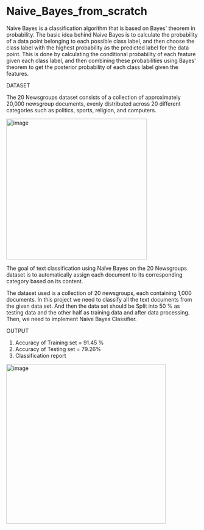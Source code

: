 # Naive_Bayes_from_scratch

Naive Bayes is a classification algorithm that is based on Bayes' theorem in probability. The basic idea behind Naive Bayes is to calculate the probability of a data point belonging to each possible class label, and then choose the class label with the highest probability as the predicted label for the data point. This is done by calculating the conditional probability of each feature given each class label, and then combining these probabilities using Bayes' theorem to get the posterior probability of each class label given the features.

DATASET

The 20 Newsgroups dataset consists of a collection of approximately 20,000 newsgroup documents, evenly distributed across 20 different categories such as politics, sports, religion, and computers.

<img width="369" alt="image" src="https://github.com/shreya-malraju/Naive_Bayes_from_scratch_Text_Classification/assets/132793649/487312ae-b3ee-4156-84af-e910228ffa1c">

The goal of text classification using Naïve Bayes on the 20 Newsgroups dataset is to automatically assign each document to its corresponding category based on its content.

The dataset used is a collection of 20 newsgroups, each containing 1,000 documents. In this project we need to classify all the text documents from the given data set. And then the data set should be Split into 50 % as testing data and the other half as training data and after data processing. Then, we need to implement Naive Bayes Classifier.

OUTPUT

1. Accuracy of Training set = 91.45 %
2. Accuracy of Testing set = 79.26%
3. Classification report
<img width="418" alt="image" src="https://github.com/shreya-malraju/Naive_Bayes_from_scratch_Text_Classification/assets/132793649/3a63e349-cb98-446c-b28f-182bd97578e2">
